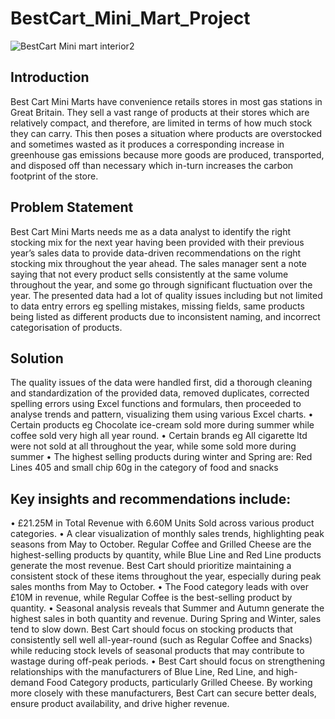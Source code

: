 # BestCart_Mini_Mart_Project

![BestCart Mini mart interior2](https://github.com/user-attachments/assets/3c8068e7-3fc4-43b8-ba55-3a00f00104ba)


## Introduction
Best Cart Mini Marts have convenience retails stores in most gas stations in Great Britain. They sell a vast range of products at their stores which are relatively compact, and therefore, are limited in terms of how much stock they can carry.
This then poses a situation where products are overstocked and sometimes wasted as it produces a corresponding increase in greenhouse gas emissions because more goods are produced, transported, and disposed off than necessary which in-turn increases the carbon footprint of the store.

## Problem Statement
Best Cart Mini Marts needs me as a data analyst to identify the right stocking mix for the next year having been provided with their previous year’s sales data to provide data-driven recommendations on the right stocking mix throughout the year ahead. The sales manager sent a note saying that not every product sells consistently at the same volume throughout the year, and some go through significant fluctuation over the year.
The presented data had a lot of quality issues including but not limited to data entry errors eg spelling mistakes, missing fields, same products being listed as different products due to inconsistent naming, and incorrect categorisation of products.

## Solution
The quality issues of the data were handled first, did a thorough cleaning and standardization of the provided data, removed duplicates, corrected spelling errors using Excel functions and formulars, then proceeded to analyse trends and pattern, visualizing them using various Excel charts.
•	Certain products eg Chocolate ice-cream sold more during summer while coffee sold very high all year round.
•	Certain brands eg All cigarette ltd were not sold at all throughout the year, while some sold more during summer
•	The highest selling products during winter and Spring are: Red Lines 405 and small chip 60g in the category of food and snacks

## Key insights and recommendations include:
•	£21.25M in Total Revenue with 6.60M Units Sold across various product categories.
•	A clear visualization of monthly sales trends, highlighting peak seasons from May to October. Regular Coffee and Grilled Cheese are the highest-selling products by quantity, while Blue Line and Red Line products generate the most revenue. Best Cart should prioritize maintaining a consistent stock of these items throughout the year, especially during peak sales months from May to October.
•	The Food category leads with over £10M in revenue, while Regular Coffee is the best-selling product by quantity.
•	Seasonal analysis reveals that Summer and Autumn generate the highest sales in both quantity and revenue. During Spring and Winter, sales tend to slow down. Best Cart should focus on stocking products that consistently sell well all-year-round (such as Regular Coffee and Snacks) while reducing stock levels of seasonal products that may contribute to wastage during off-peak periods.
•	Best Cart should focus on strengthening relationships with the manufacturers of Blue Line, Red Line, and high-demand Food Category products, particularly Grilled Cheese. By working more closely with these manufacturers, Best Cart can secure better deals, ensure product availability, and drive higher revenue.

